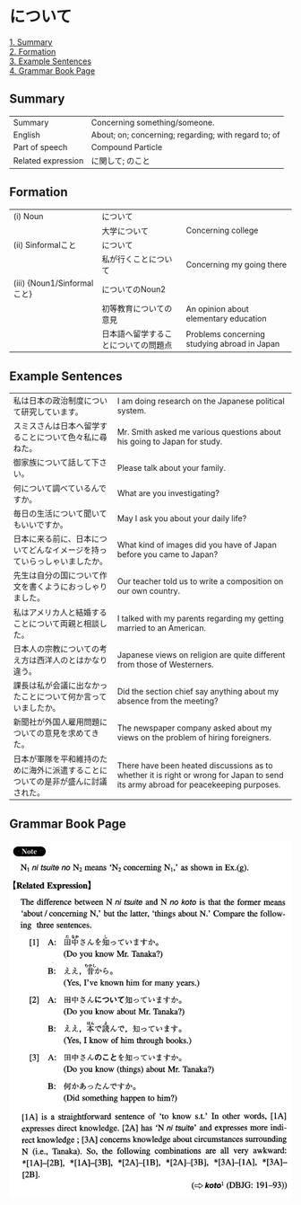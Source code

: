 # について

[1. Summary](#summary)<br>
[2. Formation](#formation)<br>
[3. Example Sentences](#example-sentences)<br>
[4. Grammar Book Page](#grammar-book-page)<br>


## Summary

<table><tr>   <td>Summary</td>   <td>Concerning something/someone.</td></tr><tr>   <td>English</td>   <td>About; on; concerning; regarding; with regard to; of</td></tr><tr>   <td>Part of speech</td>   <td>Compound Particle</td></tr><tr>   <td>Related expression</td>   <td>に関して; のこと</td></tr></table>

## Formation

<table class="table"><tbody><tr class="tr head"><td class="td"><span class="numbers">(i)</span> <span class="bold">Noun</span></td><td class="td"><span class="concept">について</span></td><td class="td"></td></tr><tr class="tr"><td class="td"></td><td class="td"><span>大学</span><span class="concept">について</span></td><td class="td"><span>Concerning college</span></td></tr><tr class="tr head"><td class="td"><span class="numbers">(ii)</span> <span class="bold">Sinformalこと</span></td><td class="td"><span class="concept">について</span></td><td class="td"></td></tr><tr class="tr"><td class="td"></td><td class="td"><span>私が行くこと</span><span class="concept">について</span></td><td class="td"><span>Concerning my going there</span></td></tr><tr class="tr head"><td class="td"><span class="numbers">(iii)</span> <span class="bold">{Noun<span class="subscript">1</span>/Sinformalこと}</span></td><td class="td"><span class="concept">についての</span><span>Noun<span class="subscript">2</span></span></td><td class="td"></td></tr><tr class="tr"><td class="td"></td><td class="td"><span>初等教育</span><span class="concept">についての</span><span>意見</span></td><td class="td"><span>An opinion about elementary education</span></td></tr><tr class="tr"><td class="td"></td><td class="td"><span>日本語へ留学すること</span><span class="concept">についての</span><span>問題点</span></td><td class="td"><span>Problems concerning studying abroad in Japan</span></td></tr></tbody></table>

## Example Sentences

<table><tr>   <td>私は日本の政治制度について研究しています。</td>   <td>I am doing research on the Japanese political system.</td></tr><tr>   <td>スミスさんは日本へ留学することについて色々私に尋ねた。</td>   <td>Mr. Smith asked me various questions about his going to Japan for study.</td></tr><tr>   <td>御家族について話して下さい。</td>   <td>Please talk about your family.</td></tr><tr>   <td>何について調べているんですか。</td>   <td>What are you investigating?</td></tr><tr>   <td>毎日の生活について聞いてもいいですか。</td>   <td>May I ask you about your daily life?</td></tr><tr>   <td>日本に来る前に、日本についてどんなイメージを持っていらっしゃいましたか。</td>   <td>What kind of images did you have of Japan before you came to Japan?</td></tr><tr>   <td>先生は自分の国について作文を書くようにおっしゃりました。</td>   <td>Our teacher told us to write a composition on our own country.</td></tr><tr>   <td>私はアメリカ人と結婚することについて両親と相談した。</td>   <td>I talked with my parents regarding my getting married to an American.</td></tr><tr>   <td>日本人の宗教についての考え方は西洋人のとはかなり違う。</td>   <td>Japanese views on religion are quite different from those of Westerners.</td></tr><tr>   <td>課長は私が会議に出なかったことについて何か言っていましたか。</td>   <td>Did the section chief say anything about my absence from the meeting?</td></tr><tr>   <td>新聞社が外国人雇用問題についての意見を求めてきた。</td>   <td>The newspaper company asked about my views on the problem of hiring foreigners.</td></tr><tr>   <td>日本が軍隊を平和維持のために海外に派遣することについての是非が盛んに討議された。</td>   <td>There have been heated discussions as to whether it is right or wrong for Japan to send its army abroad for peacekeeping purposes.</td></tr></table>

## Grammar Book Page

![](../img/Intermediateについて.png)

